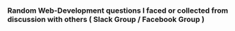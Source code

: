 ### Random Web-Development questions I faced or collected from discussion with others ( Slack Group / Facebook Group )
